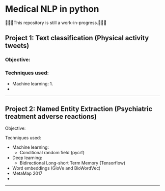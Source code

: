# Medical NLP in python

🚧👷‍♀️This repository is still a work-in-progress.🚧👷‍♀️

## Project 1: Text classification (Physical activity tweets)

### Objective: 

### Techniques used: 
- Machine learning: 
     1. 
- 

---
## Project 2: Named Entity Extraction (Psychiatric treatment adverse reactions)

Objective: 

Techniques used: 
- Machine learning: 
     - Conditional random field (pycrf)
- Deep learning: 
     - Bidirectional Long-short Term Memory (Tensorflow)
- Word embeddings (GloVe and BioWordVec)
- MetaMap 2017
- 

---
